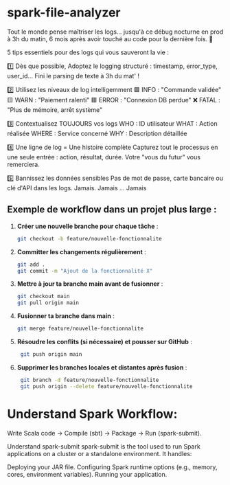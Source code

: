 # spark-file-analyzer
Tout le monde pense maîtriser les logs... jusqu'à ce débug nocturne en prod à 3h du matin, 6 mois après avoir touché au code pour la dernière fois. 🌙

5 tips essentiels pour des logs qui vous sauveront la vie :

1️⃣ Dès que possible, Adoptez le logging structuré : timestamp, error_type, user_id... Fini le parsing de texte à 3h du mat' !

2️⃣ Utilisez les niveaux de log intelligemment 
 🟩 INFO : "Commande validée" 
 🟨 WARN : "Paiement ralenti"
 🟥 ERROR : "Connexion DB perdue" 
 ❌ FATAL : "Plus de mémoire, arrêt système"

3️⃣ Contextualisez TOUJOURS vos logs 
WHO : ID utilisateur 
WHAT : Action réalisée 
WHERE : Service concerné 
WHY : Description détaillée

4️⃣ Une ligne de log = Une histoire complète Capturez tout le processus en une seule entrée : action, résultat, durée. Votre "vous du futur" vous remerciera.

5️⃣ Bannissez les données sensibles Pas de mot de passe, carte bancaire ou clé d'API dans les logs. Jamais. Jamais ... Jamais

## Exemple de workflow dans un projet plus large :
1. **Créer une nouvelle branche pour chaque tâche** :
   ```bash
   git checkout -b feature/nouvelle-fonctionnalite
   ```
2. **Committer les changements régulièrement** :

   ```bash
   git add .
   git commit -m "Ajout de la fonctionnalité X"
   ```
3. **Mettre à jour ta branche main avant de fusionner** :

   ```bash
   git checkout main
   git pull origin main
   ```

4. **Fusionner ta branche dans main** :

   ```bash
   git merge feature/nouvelle-fonctionnalite
   ```

5. **Résoudre les conflits (si nécessaire) et pousser sur GitHub** :

   ```bash
    git push origin main
   ```

6. **Supprimer les branches locales et distantes après fusion** :

   ```bash
    git branch -d feature/nouvelle-fonctionnalite
    git push origin --delete feature/nouvelle-fonctionnalite
   ```

# Understand Spark Workflow:

Write Scala code → Compile (sbt) → Package → Run (spark-submit).

Understand spark-submit spark-submit is the tool used to run Spark applications on a cluster or a standalone environment. It handles:

Deploying your JAR file. Configuring Spark runtime options (e.g., memory, cores, environment variables). Running your application.
